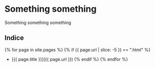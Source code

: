 ---
---

# Something something

Something something something

## Indice

{% for page in site.pages %}
{% if {{ page.url | slice: -5 }} == ".html" %}
- [{{ page.title }}]({{ page.url }})
{% endif %}
{% endfor %}
